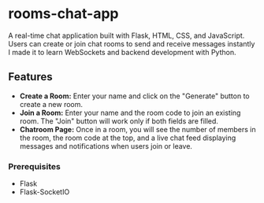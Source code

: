 # rooms-chat-app
A real-time chat application built with Flask, HTML, CSS, and JavaScript. Users can create or join chat rooms to send and receive messages instantly I made it to learn WebSockets and backend development with Python.
## Features
- **Create a Room:** Enter your name and click on the "Generate" button to create a new room.
- **Join a Room:** Enter your name and the room code to join an existing room. The "Join" button will work only if both fields are filled.
- **Chatroom Page:** Once in a room, you will see the number of members in the room, the room code at the top, and a live chat feed displaying messages and notifications when users join or leave.
### Prerequisites
- Flask
- Flask-SocketIO

